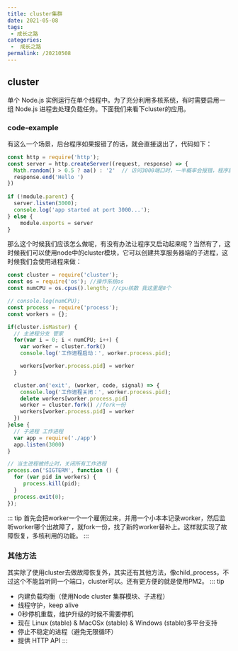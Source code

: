 ```yaml
---
title: cluster集群
date: 2021-05-08
tags:
 - 成长之路
categories:
 -  成长之路
permalink: /20210508
---
```


## cluster
单个 Node.js 实例运行在单个线程中。为了充分利用多核系统，有时需要启用一组 Node.js 进程去处理负载任务。下面我们来看下cluster的应用。

### code-example
有这么一个场景，后台程序如果报错了的话，就会直接退出了，代码如下：
```js
const http = require('http');
const server = http.createServer((request, response) => {
  Math.random() > 0.5 ? aa() : '2'  // 访问3000端口时，一半概率会报错，程序就直接推出了
  response.end('Hello ') 
})
  
if (!module.parent) { 
  server.listen(3000); 
  console.log('app started at port 3000...'); 
} else {
    module.exports = server 
}
```

那么这个时候我们应该怎么做呢，有没有办法让程序又启动起来呢？当然有了，这时候我们可以使用node中的cluster模块，它可以创建共享服务器端的子进程，这时候我们会使用进程来做：
```js
const cluster = require('cluster');
const os = require('os'); //操作系统os
const numCPU = os.cpus().length; //cpu核数 我这里是8个

// console.log(numCPU);
const process = require('process');
const workers = {};

if(cluster.isMaster) {
  // 主进程分支 管家
  for(var i = 0; i < numCPU; i++) {
    var worker = cluster.fork()
    console.log('工作进程启动：', worker.process.pid);

    workers[worker.process.pid] = worker
  }

  cluster.on('exit', (worker, code, signal) => {
    console.log('工作进程关闭：', worker.process.pid);
    delete workers[worker.process.pid]
    worker = cluster.fork() //fork一份
    workers[worker.process.pid] = worker
  })
}else {
  // 子进程 工作进程
  var app = require('./app')
  app.listen(3000)
}

// 当主进程被终止时，关闭所有工作进程 
process.on('SIGTERM', function () { 
  for (var pid in workers) {
     process.kill(pid); 
  }
  process.exit(0); 
});
```
::: tip
首先会把worker一个一个雇佣过来，并用一个小本本记录worker，然后监听worker哪个出故障了，就fork一份，找了新的worker替补上。这样就实现了故障恢复，多核利用的功能。
:::

### 其他方法
其实除了使用cluster去做故障恢复外，其实还有其他方法，像child_process，不过这个不能监听同一个端口，cluster可以。还有更方便的就是使用PM2。
::: tip
- 内建负载均衡（使用Node cluster 集群模块、子进程）
- 线程守护，keep alive
- 0秒停机重载，维护升级的时候不需要停机
- 现在 Linux (stable) & MacOSx (stable) & Windows (stable)多平台支持
- 停止不稳定的进程（避免无限循环）
- 提供 HTTP API
:::
